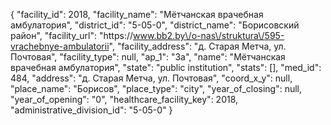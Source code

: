 {
    "facility_id": 2018,
    "facility_name": "Мётчанская врачебная амбулатория",
    "district_id": "5-05-0",
    "district_name": "Борисовский район",
    "facility_url": "https:\/\/www.bb2.by\/o-nas\/struktura\/595-vrachebnye-ambulatorii",
    "facility_address": "д. Старая Метча, ул. Почтовая",
    "facility_type": null,
    "ap_1": "3а",
    "name": "Мётчанская врачебная амбулатория",
    "state": "public institution",
    "stats": [],
    "med_id": 484,
    "address": "д. Старая Метча, ул. Почтовая",
    "coord_x_y": null,
    "place_name": "Борисов",
    "place_type": "city",
    "year_of_closing": null,
    "year_of_opening": "0",
    "healthcare_facility_key": 2018,
    "administrative_division_id": "5-05-0"
}